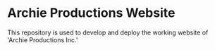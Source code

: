 # Archie Productions Website

This repository is used to develop and deploy the working website of 'Archie Productions Inc.'
